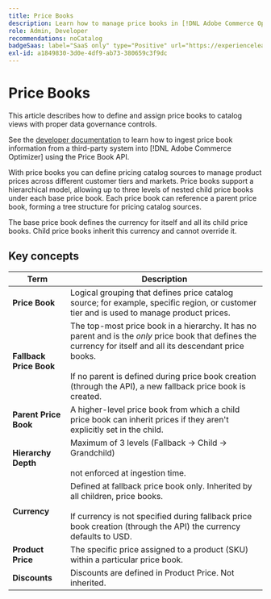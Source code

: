 ```yaml
---
title: Price Books
description: Learn how to manage price books in [!DNL Adobe Commerce Optimizer].
role: Admin, Developer
recommendations: noCatalog
badgeSaas: label="SaaS only" type="Positive" url="https://experienceleague.adobe.com/en/docs/commerce/user-guides/product-solutions" tooltip="Applies to Adobe Commerce as a Cloud Service and Adobe Commerce Optimizer projects only (Adobe-managed SaaS infrastructure)."
exl-id: a1849830-3d0e-4df9-ab73-380659c3f9dc
---
```

# Price Books

This article describes how to define and assign price books to catalog views with proper data governance controls.

See the [developer documentation](https://developer-stage.adobe.com/commerce/services/composable-catalog/data-ingestion/api-reference/#tag/Price-Books) to learn how to ingest price book information from a third-party system into [!DNL Adobe Commerce Optimizer] using the Price Book API.

With price books you can define pricing catalog sources to manage product prices across different customer tiers and markets. Price books support a hierarchical model, allowing up to three levels of nested child price books under each base price book. Each price book can reference a parent price book, forming a tree structure for pricing catalog sources.

The base price book defines the currency for itself and all its child price books. Child price books inherit this currency and cannot override it.

## Key concepts

| Term | Description |
|------|-------------|
| **Price Book** | Logical grouping that defines price catalog source; for example, specific region, or customer tier and is used to manage product prices. |
| **Fallback Price Book** | The top-most price book in a hierarchy. It has no parent and is the *only* price book that defines the currency for itself and all its descendant price books.<br/><br/>If no parent is defined during price book creation (through the API), a new fallback price book is created. |
| **Parent Price Book** | A higher-level price book from which a child price book can inherit prices if they aren't explicitly set in the child. |
| **Hierarchy Depth** | Maximum of 3 levels (Fallback → Child → Grandchild)<br/><br/>not enforced at ingestion time. |
| **Currency** | Defined at fallback price book only. Inherited by all children, price books.<br/><br/>If currency is not specified during fallback price book creation (through the API) the currency defaults to USD. |
| **Product Price** | The specific price assigned to a product (SKU) within a particular price book. |
| **Discounts** | Discounts are defined in Product Price. Not inherited. |
